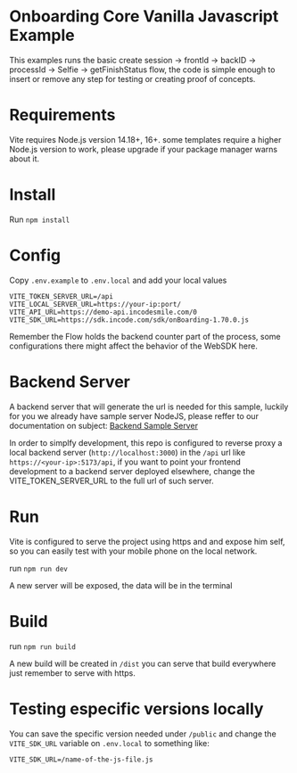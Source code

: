 # Onboarding Core Vanilla Javascript Example
This examples runs the basic create session -> frontId -> backID ->
processId -> Selfie -> getFinishStatus flow, the code is simple enough to insert or remove any step for testing or creating proof of concepts.

# Requirements
Vite requires Node.js version 14.18+, 16+. some templates require a higher Node.js version to work, please upgrade if your package manager warns about it.

# Install
Run `npm install`
# Config
Copy `.env.example` to `.env.local` and add your local values
```
VITE_TOKEN_SERVER_URL=/api
VITE_LOCAL_SERVER_URL=https://your-ip:port/
VITE_API_URL=https://demo-api.incodesmile.com/0
VITE_SDK_URL=https://sdk.incode.com/sdk/onBoarding-1.70.0.js
```
Remember the Flow holds the backend counter part of the process, some configurations there might affect the behavior of the WebSDK here.

# Backend Server
A backend server that will generate the url is needed for this sample,
luckily for you we already have sample server NodeJS, please reffer to our documentation on subject:
[Backend Sample Server](https://developer.incode.com/docs/code-samples-for-web-integrations#backend-sample-server)

In order to simplfy development, this repo is configured to reverse
proxy a local backend server (`http://localhost:3000`) in the `/api`
url like `https://<your-ip>:5173/api`, if you want to point your
frontend development to a backend server deployed elsewhere, change
the VITE_TOKEN_SERVER_URL to the full url of such server.

# Run
Vite is configured to serve the project using https and and expose him self, so you can easily test with your mobile phone on the local network.

run `npm run dev`

A new server will be exposed, the data will be in the terminal

# Build
run `npm run build`

A new build will be created in `/dist` you can serve that build everywhere just remember to serve with https.

# Testing especific versions locally
You can save the specific version needed under `/public` and change the `VITE_SDK_URL` variable on `.env.local` to something like:

```
VITE_SDK_URL=/name-of-the-js-file.js
```

